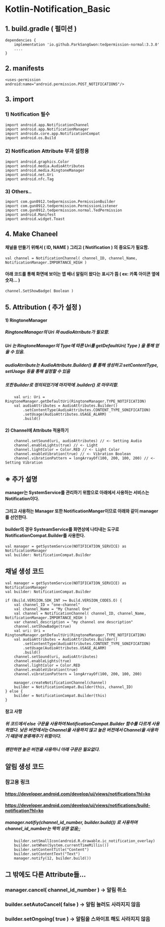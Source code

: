 # Kotlin-Notification_Basic
## 1. build.gradle ( 펄미션 )
    dependencies {
        implementation 'io.github.ParkSangGwon:tedpermission-normal:3.3.0'
        ....
    }


## 2. manifests
    <uses-permission android:name="android.permission.POST_NOTIFICATIONS"/>


## 3. import
###   1) Notification 필수
    import android.app.NotificationChannel
    import android.app.NotificationManager
    import androidx.core.app.NotificationCompat
    import android.os.Build


###   2) Notification Attribute 부과 설정용
    import android.graphics.Color
    import android.media.AudioAttributes
    import android.media.RingtoneManager
    import android.net.Uri
    import android.nfc.Tag


###   3) Others..
    import com.gun0912.tedpermission.PermissionBuilder
    import com.gun0912.tedpermission.PermissionListener
    import com.gun0912.tedpermission.normal.TedPermission
    import android.Manifest
    import android.widget.Toast

## 4. Make Chaneel
#### 채널을 만들기 위해서 ( ID, NAME ) 그리고 ( Notification ) 의 중요도가 필요함.
    val channel = NotificationChannel( channel_ID, channel_Name, NotificationManager.IMPORTANCE_HIGH )

#### 아래 코드를 통해 화면에 보이는 앱 배너 알림이 왔다는 표시가 뜸 ( ex: 카톡 아이콘 옆에 숫자... )
    channel.SetShowBadge( Boolean )



## 5. Attribution ( 추가 설정 )

#### 1) RingtoneManager
##### RingtoneManager의 Uri 와 audioAtrribute가 필요함.
##### Uri 는 RingtoneManager의 Type에 따른 Uri를 getDefaultUri( Type ) 을 통해 얻을 수 있음.
##### audioAtrribute는 AudioAttribute.Builder() 를 통해 생성하고 setContentType, setUsage 등을 통해 설정할 수 있음
##### 또한 Builder로 정의되었기에 마지막에 .builder() 로 마무리함.
        val uri: Uri = RingtoneManager.getDefaultUri(RingtoneManager.TYPE_NOTIFICATION)
        val audioAttributes = AudioAttributes.Builder()
            .setContentType(AudioAttributes.CONTENT_TYPE_SONIFICATION)
            .setUsage(AudioAttributes.USAGE_ALARM)
            .build()


#### 2) Channel에 Attribute 적용하기
        channel.setSound(uri, audioAttributes) // <- Setting Audio
        channel.enableLights(true) // <- Light
        channel.lightColor = Color.RED // <- Light Color
        channel.enableVibration(true) // <- Vibration Boolean
        channel.vibrationPattern = longArrayOf(100, 200, 100, 200) // <- Setting Vibration


## ※ 추가 설명
#### manager는 SystemService를 관리하기 위함으로 아래에서 사용하는 서비스는 Notification이다.
#### 그리고 사용하는 Manager 또한 NotificationManger이므로 아래와 같이 manager를 선언한다.
#### builder의 경우 SysteamService를 화면상에 나타내는 도구로 NotificationCompat.Builder를 사용한다.
    val manager = getSystemService(NOTIFICATION_SERVICE) as NotificationManager
    val builder: NotificationCompat.Builder


## 채널 생성 코드
    val manager = getSystemService(NOTIFICATION_SERVICE) as NotificationManager
    val builder: NotificationCompat.Builder

    if (Build.VERSION.SDK_INT >= Build.VERSION_CODES.O) {
        val channel_ID = "one-channel"
        val channel_Name = "My Channel One"
        val channel = NotificationChannel( channel_ID, channel_Name, NotificationManager.IMPORTANCE_HIGH )
        var channel_description = "my channel one description"
        channel.setShowBadge(true)
        val uri: Uri = RingtoneManager.getDefaultUri(RingtoneManager.TYPE_NOTIFICATION)
        val audioAttributes = AudioAttributes.Builder()
            .setContentType(AudioAttributes.CONTENT_TYPE_SONIFICATION)
            .setUsage(AudioAttributes.USAGE_ALARM)
            .build()
        channel.setSound(uri, audioAttributes)
        channel.enableLights(true)
        channel.lightColor = Color.RED
        channel.enableVibration(true)
        channel.vibrationPattern = longArrayOf(100, 200, 100, 200)

        manager.createNotificationChannel(channel)
        builder = NotificationCompat.Builder(this, channel_ID)
    } else {
        builder = NotificationCompat.Builder(this)
    }


#### 참고 사항
##### 위 코드에서 else 구문을 사용하여 NotificationCompat.Builder 함수를 다르게 사용하였다.  낮은 버전에서는 Channel을 사용하지 않고 높은 버전에서 Channel을 사용하기 때문에 분류해주기 위함이다.
##### 왠만하면 높은 버전을 사용하니 아래 구문은 필요없다.



## 알림 생성 코드

### 참고용 링크
#### https://developer.android.com/develop/ui/views/notifications?hl=ko 
#### https://developer.android.com/develop/ui/views/notifications/build-notification?hl=ko
  
##### manager.notifiy(channel_id_number, builder.build()) 로 사용하며 channel_id_number는 딱히 상관 없음;;
        builder.setSmallIcon(android.R.drawable.ic_notification_overlay)
        builder.setWhen(System.currentTimeMillis())
        builder.setContentTitle("Content")
        builder.setContentText("Text")
        manager.notify(12, builder.build())

## 그 밖에도 다른 Attribute들...
### manager.cancel( channel_id_number ) -> 알림 취소
### builder.setAutoCancel( false ) -> 알림 눌러도 사라지지 않음
### builder.setOngoing( true ) -> 알림을 스와이프 해도 사라지지 않음
